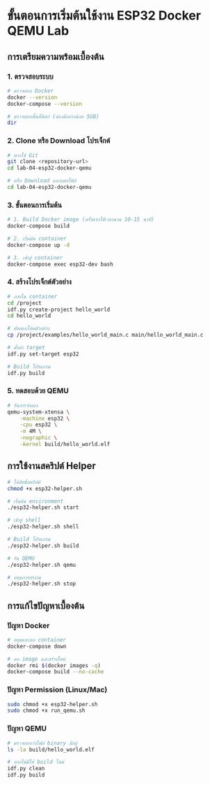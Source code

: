 # ขั้นตอนการเริ่มต้นใช้งาน ESP32 Docker QEMU Lab

## การเตรียมความพร้อมเบื้องต้น

### 1. ตรวจสอบระบบ
```bash
# ตรวจสอบ Docker
docker --version
docker-compose --version

# ตรวจสอบพื้นที่ดิสก์ (ต้องมีอย่างน้อย 5GB)
dir
```

### 2. Clone หรือ Download โปรเจ็กต์
```bash
# หากใช้ Git
git clone <repository-url>
cd lab-04-esp32-docker-qemu

# หรือ Download และแตกไฟล์
cd lab-04-esp32-docker-qemu
```

### 3. ขั้นตอนการเริ่มต้น
```bash
# 1. Build Docker image (ครั้งแรกใช้เวลานาน 10-15 นาที)
docker-compose build

# 2. เริ่มต้น container
docker-compose up -d

# 3. เข้าสู่ container
docker-compose exec esp32-dev bash
```

### 4. สร้างโปรเจ็กต์ตัวอย่าง
```bash
# ภายใน container
cd /project
idf.py create-project hello_world
cd hello_world

# คัดลอกโค้ดตัวอย่าง
cp /project/examples/hello_world_main.c main/hello_world_main.c

# ตั้งค่า target
idf.py set-target esp32

# Build โปรแกรม
idf.py build
```

### 5. ทดสอบด้วย QEMU
```bash
# รันการจำลอง
qemu-system-xtensa \
    -machine esp32 \
    -cpu esp32 \
    -m 4M \
    -nographic \
    -kernel build/hello_world.elf
```

## การใช้งานสคริปต์ Helper

```bash
# ให้สิทธิ์สคริปต์
chmod +x esp32-helper.sh

# เริ่มต้น environment
./esp32-helper.sh start

# เข้าสู่ shell
./esp32-helper.sh shell

# Build โปรแกรม
./esp32-helper.sh build

# รัน QEMU
./esp32-helper.sh qemu

# หยุดการทำงาน
./esp32-helper.sh stop
```

## การแก้ไขปัญหาเบื้องต้น

### ปัญหา Docker
```bash
# หยุดและลบ container
docker-compose down

# ลบ image และสร้างใหม่
docker rmi $(docker images -q)
docker-compose build --no-cache
```

### ปัญหา Permission (Linux/Mac)
```bash
sudo chmod +x esp32-helper.sh
sudo chmod +x run_qemu.sh
```

### ปัญหา QEMU
```bash
# ตรวจสอบว่าไฟล์ binary มีอยู่
ls -la build/hello_world.elf

# หากไม่มีให้ build ใหม่
idf.py clean
idf.py build
```
